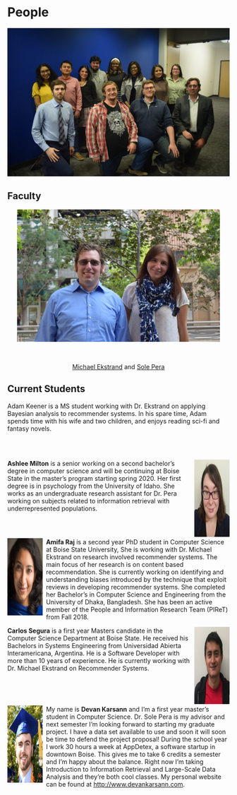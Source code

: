# People


<div>  
<p align="center">
  <img width="600px" src="../images/piret_group_pic.jpg ">
</p></div>


## Faculty





<div>  
<p align="center">
  <img width="460" height="300" src="../images/faculty_pic.jpg">
</p>
<br>
<p align="center"><a href = "https://md.ekstrandom.net/">Michael Ekstrand</a> and  <a href ="https://solepera.github.io/">Sole Pera</a></p>  
</div>


## Current Students
Adam Keener is a MS student working with Dr. Ekstrand on applying Bayesian 
analysis to recommender systems. In his spare time, Adam spends time with 
his wife and two children, and enjoys reading sci-fi and fantasy novels.

<br>
<br>

<div style="clear: both">
<div style="float: right;padding-left: 1ex"><img src="../images/Ashlee_pic.jpg" alt="Ashlee Milton" style = "height:175px; width:80px"></div>
<p><strong>Ashlee Milton</strong> is a senior working on a second bachelor’s degree in computer science and will be continuing at Boise State in the master’s program starting spring 2020. Her first degree is in psychology from the University of Idaho. She works as an undergraduate research assistant for Dr. Pera working on subjects related to information retrieval with underrepresented populations.</p>
</div>

<div style="clear: both">
<div style="float: left;padding-right: 1ex"><img src="../images/Amifa_pic.jpg" alt="Amifa Raj" style = "height:175px; width:80px"></div>
<p><strong>Amifa Raj</strong> is a second year PhD student in Computer Science at Boise State University, She is working with Dr. Michael Ekstrand on research involved recommender systems. The main focus of her research is on content based recommendation. She is currently working on identifying and understanding biases introduced by the technique that exploit reviews in developing recommender systems. She completed her Bachelor’s in Computer Science and Engineering from the University of Dhaka, Bangladesh. She has been an active member of the People and Information Research Team (PIReT) from Fall 2018.
</p>
</div>

<div style="clear:both">
<div style="float: right;padding-left: 1ex">
<img src="../images/Carlos_pic.jpg" style = "height:175px; width:80px">
</div>
<p><strong>Carlos Segura</strong> is a first year Masters candidate in the Computer Science Department at Boise State. He received his Bachelors in Systems Engineering from Universidad Abierta Interamericana, Argentina. He is a Software Developer with more than 10 years of experience. He is currently working with Dr. Michael Ekstrand on Recommender Systems.</p>
</div>

<div style="clear: both">
<div style="float: left;padding-right: 1ex"><img class="aligncenter size-medium wp-image-144" src="../images/Devan_pic.png" alt="Devan Karsann" style = "height:175px; width:80px"></div>
<p>My name is <strong>Devan Karsann</strong> and I’m a first year master’s student in Computer Science. Dr. Sole Pera is my advisor and next semester I’m looking forward to starting my graduate project. I have a data set available to use and soon it will soon be time to defend the project proposal! During the school year I work 30 hours a week at AppDetex, a software startup in downtown Boise. This gives me to take 6 credits a semester and I’m happy about the balance. Right now I’m taking Introduction to Information Retrieval and Large-Scale Data Analysis and they’re both cool classes. My personal website can be found at <a href="http://www.devankarsann.com" class="external">http://www.devankarsann.com</a>.</p>
</div>

